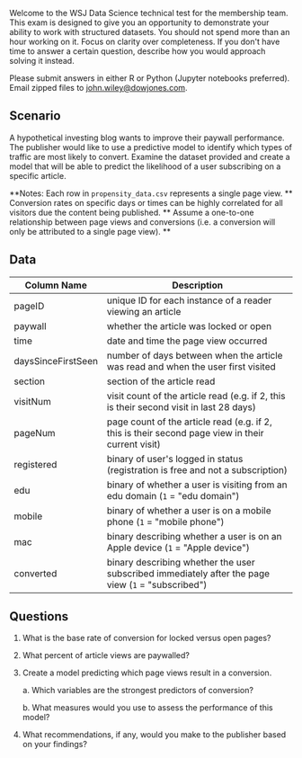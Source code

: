   Welcome to the WSJ Data Science technical test for the membership team. This exam is designed to give you an opportunity to demonstrate your ability to work with structured datasets. You should not spend more than an hour working on it. Focus on clarity over completeness. If you don't have time to answer a certain question, describe how you would approach solving it instead.

  Please submit answers in either R or Python (Jupyter notebooks preferred). Email zipped files to john.wiley@dowjones.com.

## Scenario

  A hypothetical investing blog wants to improve their paywall performance. The publisher would like to use a predictive model to identify which types of traffic are most likely to convert. Examine the dataset provided and create a model that will be able to predict the likelihood of a user subscribing on a specific article.

**Notes: 
Each row in `propensity_data.csv` represents a single page view.
**
Conversion rates on specific days or times can be highly correlated for all visitors due the content being published. 
**
Assume a one-to-one relationship between page views and conversions (i.e. a conversion will only be attributed to a single page view).
**
## Data 

| Column Name     | Description       |
| --------------- | ----------------- |
| pageID | unique ID for each instance of a reader viewing an article
| paywall | whether the article was locked or open
| time | date and time the page view occurred
| daysSinceFirstSeen | number of days between when the article was read and when the user first visited
| section | section of the article read
| visitNum | visit count of the article read (e.g. if 2, this is their second visit in last 28 days)
| pageNum | page count of the article read (e.g. if 2, this is their second page view in their current visit)
| registered | binary of user's logged in status (registration is free and not a subscription)
| edu | binary of whether a user is visiting from an edu domain (`1` = "edu domain")
| mobile | binary of whether a user is on a mobile phone (`1` = "mobile phone")
| mac | binary describing whether a user is on an Apple device (`1` = "Apple device")
| converted | binary describing whether the user subscribed immediately after the page view (`1` = "subscribed")


## Questions

  1. What is the base rate of conversion for locked versus open pages?
  
  2. What percent of article views are paywalled?
  
  3. Create a model predicting which page views result in a conversion.
  
        a. Which variables are the strongest predictors of conversion?
        
        b. What measures would you use to assess the performance of this model?
        
  4. What recommendations, if any, would you make to the publisher based on your findings?

